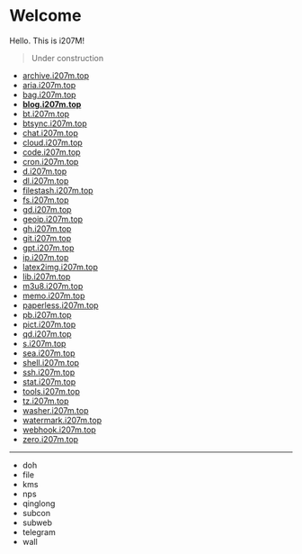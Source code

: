 # Welcome

Hello. This is i207M!

> Under construction

- [archive.i207m.top](https://archive.i207m.top)
- [aria.i207m.top](https://aria2.i207m.top)
- [bag.i207m.top](https://bag.i207m.top)
- [**blog.i207m.top**](https://blog.i207m.top)
- [bt.i207m.top](https://bt.i207m.top)
- [btsync.i207m.top](https://btsync.i207m.top)
- [chat.i207m.top](https://chat.i207m.top)
- [cloud.i207m.top](https://cloud.i207m.top)
- [code.i207m.top](https://code.i207m.top)
- [cron.i207m.top](https://cron.i207m.top)
- [d.i207m.top](https://d.i207m.top)
- [dl.i207m.top](https://dl.i207m.top)
- [filestash.i207m.top](https://filestash.i207m.top)
- [fs.i207m.top](https://fs.i207m.top)
- [gd.i207m.top](https://gd.i207m.top)
- [geoip.i207m.top](https://geoip.i207m.top)
- [gh.i207m.top](https://gh.i207m.top)
- [git.i207m.top](https://git.i207m.top)
- [gpt.i207m.top](https://gpt.i207m.top)
- [ip.i207m.top](https://ip.i207m.top)
- [latex2img.i207m.top](https://latex2img.i207m.top)
- [lib.i207m.top](https://lib.i207m.top)
- [m3u8.i207m.top](https://m3u8.i207m.top)
- [memo.i207m.top](https://memo.i207m.top)
- [paperless.i207m.top](https://paperless.i207m.top)
- [pb.i207m.top](https://pb.i207m.top)
- [pict.i207m.top](https://pict.i207m.top)
- [qd.i207m.top](https://qd.i207m.top)
- [s.i207m.top](https://s.i207m.top)
- [sea.i207m.top](https://sea.i207m.top)
- [shell.i207m.top](https://shell.i207m.top)
- [ssh.i207m.top](https://ssh.i207m.top)
- [stat.i207m.top](https://stat.i207m.top)
- [tools.i207m.top](https://tools.i207m.top)
- [tz.i207m.top](https://tz.i207m.top)
- [washer.i207m.top](https://washer.i207m.top)
- [watermark.i207m.top](https://watermark.i207m.top)
- [webhook.i207m.top](https://webhook.i207m.top)
- [zero.i207m.top](https://zero.i207m.top)

---

- doh
- file
- kms
- nps
- qinglong
- subcon
- subweb
- telegram
- wall

